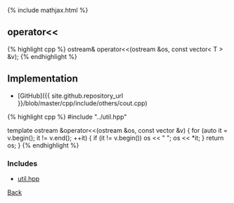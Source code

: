 {% include mathjax.html %}

## operator<<

{% highlight cpp %}
ostream& operator<<(ostream &os, const vector< T > &v);
{% endhighlight %}

## Implementation

- [GitHub]({{ site.github.repository_url }}/blob/master/cpp/include/others/cout.cpp)

{% highlight cpp %}
#include "../util.hpp"

template <class T>
ostream &operator<<(ostream &os, const vector<T> &v) {
  for (auto it = v.begin(); it != v.end(); ++it) {
    if (it != v.begin()) os << " ";
    os << *it;
  }
  return os;
}
{% endhighlight %}

### Includes

- [util.hpp](../util)

[Back](../..)
